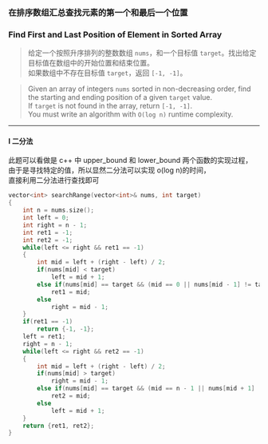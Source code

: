 ### 在排序数组汇总查找元素的第一个和最后一个位置
### Find First and Last Position of Element in Sorted Array

> 给定一个按照升序排列的整数数组 `nums`，和一个目标值 `target`。找出给定目标值在数组中的开始位置和结束位置。  
> 如果数组中不存在目标值 `target`，返回 `[-1, -1]`。  

> Given an array of integers `nums` sorted in non-decreasing order, find the starting and ending position of a given `target` value.  
> If `target` is not found in the array, return `[-1, -1]`.  
> You must write an algorithm with `O(log n)` runtime complexity.  

----------

#### I 二分法

此题可以看做是 c++ 中 upper_bound 和 lower_bound 两个函数的实现过程，  
由于是寻找特定的值，所以显然二分法可以实现 o(log n)的时间，  
直接利用二分法进行查找即可  

```cpp
vector<int> searchRange(vector<int>& nums, int target) 
{
    int n = nums.size();
    int left = 0;
    int right = n - 1;
    int ret1 = -1;
    int ret2 = -1;
    while(left <= right && ret1 == -1)
    {
        int mid = left + (right - left) / 2;
        if(nums[mid] < target)
            left = mid + 1;
        else if(nums[mid] == target && (mid == 0 || nums[mid - 1] != target))
            ret1 = mid;
        else
            right = mid - 1;
    }
    if(ret1 == -1)
        return {-1, -1};
    left = ret1;
    right = n - 1;
    while(left <= right && ret2 == -1)
    {
        int mid = left + (right - left) / 2;
        if(nums[mid] > target)
            right = mid - 1;
        else if(nums[mid] == target && (mid == n - 1 || nums[mid + 1] != target))
            ret2 = mid;
        else
            left = mid + 1;
    }
    return {ret1, ret2};
}
```
